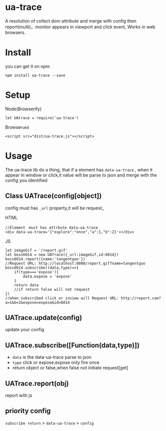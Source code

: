 # ua-trace
A resolution of collect dom attribute and merge with config then report(multi)，monitor appears in viewport  and click event, Works in web browsers.

# Install
 you can get it on npm
 ```
 npm install ua-trace --save
 ```

# Setup
Node(Browserify)
```
let UAtrace = require('ua-trace')
```

Browser`umd`

```
<script src="dist/ua-trace.js"></script>
```

# Usage

The ua-trace lib do a thing, that if a element has `data-ua-trace` ,  when it appear in window or click,it value will be parse to json and merge with the config you identified

## Class UATrace(config[object])

config must has `_url` property,it will be request_

HTML
```
//Element　must has attrbute data-ua-trace
<div data-ua-trace='{"explore":"once","a":1,"b":2}'></div>
```

JS
```
let imageGif = '/report.gif'
let boss6014 = new UATrace({_url:imageGif,id:6014})
boss6014.report({name:'tangentguo'})
//Request URL: http://localhost:8080/report.gif?name=tangentguo
boss6014.subscribe((data,type)=>{
    if(type==='expose'){
        data.expose = 'expose'
    }
    return data
    //if return false will not request
})
//when subscribed click or inview will Request URL: http://report.com?a=1&b=2&expose=expose&id=6014

```

## UATrace.update(config)
update your config

## UATrace.subscribe([Function(data,type)])
- `data` is the data-ua-trace parse to json
- `type` click or expose,expose only fire once
- return object or false,when false not initiate request[get]

## UATrace.report(obj)
report with js

## priority config
`subscribe return` > `data-ua-trace` > `config`

